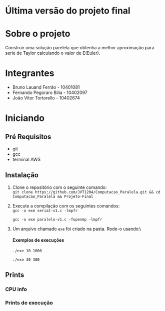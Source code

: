 # Última versão do projeto final

# Sobre o projeto

Construir uma solução parelela que obtenha a melhor aproximação para serie de Taylor calculando o valor de E(Euler).

# Integrantes

- Bruno Lauand Ferrão - 10401081
- Fernando Pegoraro Bilia - 10402097
- João Vitor Tortorello - 10402674

# Iniciando

## Pré Requisitos

- git
- gcc
- terminal AWS

## Instalação

1. Clone o repositório com o seguinte comando:\
`git clone https://github.com/JVT1204/Computacao_Paralela.git && cd Computacao_Paralela && Projeto-Final`

2. Execute a compilação com os seguintes comandos:\
`gcc -o exe serial-v1.c -lmpfr`

    `gcc -o exe paralelo-v1.c -fopenmp -lmpfr`


3. Um arquivo chamado `exe` foi criado na pasta. Rode-o usando:\
    #### Exemplos de execuções
    `./exe 10 1000`

    `./exe 30 300`

## Prints

### CPU info

### Prints de execução
